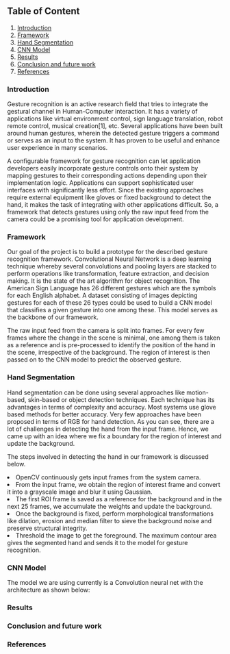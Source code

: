 ## Table of Content
1. [Introduction](#introduction)
2. [Framework](#framework)
3. [Hand Segmentation](#hand-Segmentation)
4. [CNN Model](#cNN-Model)
5. [Results](#results)
6. [Conclusion and future work](#conclusion-and-future-work)
7. [References](#reference)

### Introduction
<p>
Gesture recognition is an active research field that tries to integrate the gestural channel in Human-Computer interaction. It has a variety of applications like virtual environment control, sign language translation, robot remote control, musical creation[1], etc. Several applications have been built around human gestures, wherein the detected gesture triggers a command or serves as an input to the system. It has proven to be useful and enhance user experience in many scenarios.
</p>
<p>
A configurable framework for gesture recognition can let application developers easily incorporate gesture controls onto their system by mapping gestures to their corresponding actions depending upon their implementation logic. Applications can support sophisticated user interfaces with significantly less effort. Since the existing approaches require external equipment like gloves or fixed background to detect the hand, it makes the task of integrating with other applications difficult. So, a framework that detects gestures using only the raw input feed from the camera could be a promising tool for application development.
</p>

### Framework
<p>
Our goal of the project is to build a prototype for the described gesture recognition framework. Convolutional Neural Network is a deep learning technique whereby several convolutions and pooling layers are stacked to perform operations like transformation, feature extraction, and decision making. It is the state of the art algorithm for object recognition. The American Sign Language has 26 different gestures which are the symbols for each English alphabet. A dataset consisting of images depicting gestures for each of these 26 types could be used to build a CNN model that classifies a given gesture into one among these. This model serves as the backbone of our framework.
</p>
<p>
The raw input feed from the camera is split into frames. For every few frames where the change in the scene is minimal, one among them is taken as a reference and is pre-processed to identify the position of the hand in the scene, irrespective of the background. The region of interest is then passed on to the CNN model to predict the observed gesture.
</p>

### Hand Segmentation
<p>
Hand segmentation can be done using several approaches like motion-based, skin-based or object detection techniques. Each technique has its advantages in terms of complexity and accuracy. Most systems use glove based methods for better accuracy. Very few approaches have been proposed in terms of RGB for hand detection.
As you can see, there are a lot of challenges in detecting the hand from the input frame. Hence, we came up with an idea where we fix a boundary for the region of interest and update the background. 
</p>
<p>
The steps involved in detecting the hand in our framework is discussed below.
<li>OpenCV continuously gets input frames from the system camera.</li>
<li>From the input frame, we obtain the region of interest frame and convert it into a grayscale image and blur it using Gaussian.</li>
<li>The first ROI frame is saved as a reference for the background and in the next 25 frames, we accumulate the weights and update the background.</li>
<li>Once the background is fixed, perform morphological transformations like dilation, erosion and median filter to sieve the background noise and preserve structural integrity.</li>
<li>Threshold the image to get the foreground. The maximum contour area gives the segmented hand and sends it to the model for gesture recognition.</li>
</p>


### CNN Model
<p>
The model we are using currently is a Convolution neural net with the architecture as shown below:
</p>


### Results
<p>
</p>

### Conclusion and future work
<p>
</p>


### References
<p>
</p>




